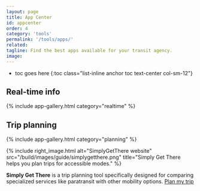 ```yaml
---
layout: page
title: App Center
id: appcenter
order: 4
category: 'tools'
permalink: '/tools/apps/'
related: 
tagline: Find the best apps available for your transit agency.
image: 
---
```


* toc goes here
{:toc class="list-inline anchor toc text-center col-sm-12"}



## Real-time info

{% include app-gallery.html category="realtime" %}


## Trip planning

{% include app-gallery.html category="planning" %}

{% include right_image.html alt="SimplyGetThere website" src="/build/images/guide/simplygetthere.png" title="Simply Get There helps you plan trips for accessible modes." %}

**Simply Get There**
is a trip planning tool specifically designed for comparing specialized services like paratransit with other mobility options. [<i class="fa fa-arrow-circle-o-right right-5"></i>Plan my trip](http://www.simplygetthere.org)
